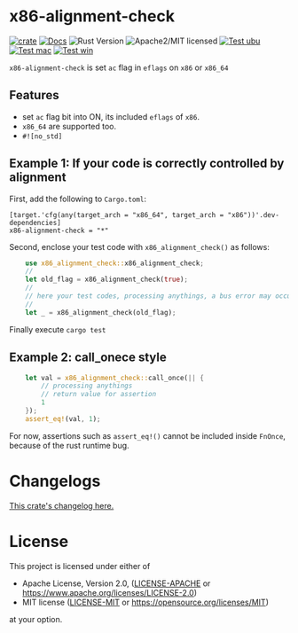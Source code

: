 # x86-alignment-check

[![crate][crate-image]][crate-link]
[![Docs][docs-image]][docs-link]
![Rust Version][rustc-image]
![Apache2/MIT licensed][license-image]
[![Test ubu][test-ubuntu-image]][test-ubuntu-link]
[![Test mac][test-windows-image]][test-windows-link]
[![Test win][test-macos-image]][test-macos-link]

`x86-alignment-check` is set `ac` flag in `eflags` on `x86` or `x86_64`

## Features
- set `ac` flag bit into ON, its included `eflags` of `x86`.
- `x86_64` are supported too.
- `#![no_std]`

## Example 1: If your code is correctly controlled by alignment
First, add the following to `Cargo.toml`:

```
[target.'cfg(any(target_arch = "x86_64", target_arch = "x86"))'.dev-dependencies]
x86-alignment-check = "*"
```

Second, enclose your test code with `x86_alignment_check()` as follows:

```rust
    use x86_alignment_check::x86_alignment_check;
    //
    let old_flag = x86_alignment_check(true);
    //
    // here your test codes, processing anythings, a bus error may occur.
    //
    let _ = x86_alignment_check(old_flag);
```

Finally execute `cargo test`

## Example 2: call_onece style
```rust
    let val = x86_alignment_check::call_once(|| {
        // processing anythings
        // return value for assertion
        1
    });
    assert_eq!(val, 1);
```
For now, assertions such as `assert_eq!()` cannot be included inside `FnOnce`,
because of the rust runtime bug.


# Changelogs

[This crate's changelog here.](https://github.com/aki-akaguma/x86-alignment-check/blob/main/CHANGELOG.md)

# License

This project is licensed under either of

 * Apache License, Version 2.0, ([LICENSE-APACHE](LICENSE-APACHE) or
   https://www.apache.org/licenses/LICENSE-2.0)
 * MIT license ([LICENSE-MIT](LICENSE-MIT) or
   https://opensource.org/licenses/MIT)

at your option.

[//]: # (badges)

[crate-image]: https://img.shields.io/crates/v/x86-alignment-check.svg
[crate-link]: https://crates.io/crates/x86-alignment-check
[docs-image]: https://docs.rs/x86-alignment-check/badge.svg
[docs-link]: https://docs.rs/x86-alignment-check/
[rustc-image]: https://img.shields.io/badge/rustc-1.59+-blue.svg
[license-image]: https://img.shields.io/badge/license-Apache2.0/MIT-blue.svg
[test-ubuntu-image]: https://github.com/aki-akaguma/x86-alignment-check/actions/workflows/test-ubuntu.yml/badge.svg
[test-ubuntu-link]: https://github.com/aki-akaguma/x86-alignment-check/actions/workflows/test-ubuntu.yml
[test-macos-image]: https://github.com/aki-akaguma/x86-alignment-check/actions/workflows/test-macos.yml/badge.svg
[test-macos-link]: https://github.com/aki-akaguma/x86-alignment-check/actions/workflows/test-macos.yml
[test-windows-image]: https://github.com/aki-akaguma/x86-alignment-check/actions/workflows/test-windows.yml/badge.svg
[test-windows-link]: https://github.com/aki-akaguma/x86-alignment-check/actions/workflows/test-windows.yml
